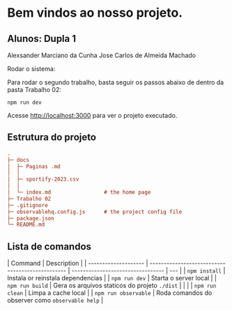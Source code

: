 # Bem vindos ao nosso projeto.

## Alunos: Dupla 1

Alexsander Marciano da Cunha
Jose Carlos de Almeida Machado

Rodar o sistema:

Para rodar o segundo trabalho, basta seguir os passos abaixo de dentro da pasta Trabalho 02:

```
npm run dev
```

Acesse <http://localhost:3000> para ver o projeto executado.

## Estrutura do projeto

```ini
.
├─ docs
│  ├─ Paginas .md
│  │
│  ├─ sportify-2023.csv
│  │
│  └─ index.md                 # the home page
├─ Trabalho 02
├─ .gitignore
├─ observablehq.config.js      # the project config file
├─ package.json
└─ README.md
```

## Lista de comandos

| Command              | Description                                      |
| -------------------- | ------------------------------------------------ | --------------------------------- | --- |
| `npm install`        | Instala or reinstala dependencias                |
| `npm run dev`        | Starta o server local                            |
| `npm run build`      | Gera os arquivos staticos do projeto `./dist`    |
| <!--                 | `npm run deploy`                                 | Deploy your project to Observable | --> |
| `npm run clean`      | Limpa a cache local                              |
| `npm run observable` | Roda comandos do observer como `observable help` |
